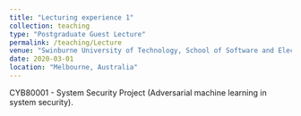 ```yaml
---
title: "Lecturing experience 1"
collection: teaching
type: "Postgraduate Guest Lecture"
permalink: /teaching/Lecture
venue: "Swinburne University of Technology, School of Software and Electrical Engineering"
date: 2020-03-01
location: "Melbourne, Australia"
---
```


CYB80001 - System Security Project (Adversarial machine learning in system security).
